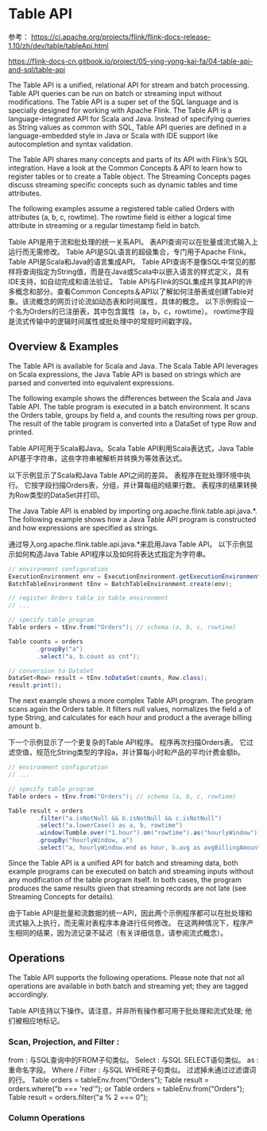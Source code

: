 
# Table API


参考：
https://ci.apache.org/projects/flink/flink-docs-release-1.10/zh/dev/table/tableApi.html 

https://flink-docs-cn.gitbook.io/project/05-ying-yong-kai-fa/04-table-api-and-sql/table-api 


The Table API is a unified, relational API for stream and batch processing. Table API queries can be run on batch or streaming input without modifications. The Table API is a super set of the SQL language and is specially designed for working with Apache Flink. The Table API is a language-integrated API for Scala and Java. Instead of specifying queries as String values as common with SQL, Table API queries are defined in a language-embedded style in Java or Scala with IDE support like autocompletion and syntax validation.

The Table API shares many concepts and parts of its API with Flink’s SQL integration. Have a look at the Common Concepts & API to learn how to register tables or to create a Table object. The Streaming Concepts pages discuss streaming specific concepts such as dynamic tables and time attributes.

The following examples assume a registered table called Orders with attributes (a, b, c, rowtime). The rowtime field is either a logical time attribute in streaming or a regular timestamp field in batch.

Table API是用于流和批处理的统一关系API。 表API查询可以在批量或流式输入上运行而无需修改。 Table API是SQL语言的超级集合，专门用于Apache Flink。 Table API是Scala和Java的语言集成API。 Table API查询不是像SQL中常见的那样将查询指定为String值，而是在Java或Scala中以嵌入语言的样式定义，具有IDE支持，如自动完成和语法验证。
Table API与Flink的SQL集成共享其API的许多概念和部分。查看Common Concepts＆API以了解如何注册表或创建Table对象。该流概念的网页讨论流如动态表和时间属性，具体的概念。
以下示例假设一个名为Orders的已注册表，其中包含属性（a，b，c，rowtime）。 rowtime字段是流式传输中的逻辑时间属性或批处理中的常规时间戳字段。

## Overview & Examples 


The Table API is available for Scala and Java. The Scala Table API leverages on Scala expressions, 
the Java Table API is based on strings which are parsed and converted into equivalent expressions.

The following example shows the differences between the Scala and Java Table API. The table program is executed in a batch environment. It scans the Orders table, 
groups by field a, and counts the resulting rows per group. The result of the table program is converted into a DataSet of type Row and printed.

Table API可用于Scala和Java。Scala Table API利用Scala表达式，Java Table API基于字符串，这些字符串被解析并转换为等效表达式。

以下示例显示了Scala和Java Table API之间的差异。 表程序在批处理环境中执行。 它按字段扫描Orders表，分组，并计算每组的结果行数。 表程序的结果转换为Row类型的DataSet并打印。

The Java Table API is enabled by importing org.apache.flink.table.api.java.*. 
The following example shows how a Java Table API program is constructed and how expressions are specified as strings.

通过导入org.apache.flink.table.api.java.*来启用Java Table API。 以下示例显示如何构造Java Table API程序以及如何将表达式指定为字符串。



```java
// environment configuration
ExecutionEnvironment env = ExecutionEnvironment.getExecutionEnvironment();
BatchTableEnvironment tEnv = BatchTableEnvironment.create(env);

// register Orders table in table environment
// ...

// specify table program
Table orders = tEnv.from("Orders"); // schema (a, b, c, rowtime)

Table counts = orders
        .groupBy("a")
        .select("a, b.count as cnt");

// conversion to DataSet
DataSet<Row> result = tEnv.toDataSet(counts, Row.class);
result.print();
```

The next example shows a more complex Table API program. The program scans again the Orders table. It filters null values, normalizes the field a of type String,
and calculates for each hour and product a the average billing amount b.

下一个示例显示了一个更复杂的Table API程序。 程序再次扫描Orders表。 它过滤空值，规范化String类型的字段a，并计算每小时和产品的平均计费金额b。

```java
// environment configuration
// ...

// specify table program
Table orders = tEnv.from("Orders"); // schema (a, b, c, rowtime)

Table result = orders
        .filter("a.isNotNull && b.isNotNull && c.isNotNull")
        .select("a.lowerCase() as a, b, rowtime")
        .window(Tumble.over("1.hour").on("rowtime").as("hourlyWindow"))
        .groupBy("hourlyWindow, a")
        .select("a, hourlyWindow.end as hour, b.avg as avgBillingAmount");
```

Since the Table API is a unified API for batch and streaming data, both example programs can be executed on batch and streaming inputs without any modification of the table program itself. In both cases, 
the program produces the same results given that streaming records are not late (see Streaming Concepts for details).

由于Table API是批量和流数据的统一API，因此两个示例程序都可以在批处理和流式输入上执行，而无需对表程序本身进行任何修改。
在这两种情况下，程序产生相同的结果，因为流记录不延迟（有关详细信息，请参阅流式概念）。

## Operations

The Table API supports the following operations. Please note that not all operations are available in both batch and streaming yet; they are tagged accordingly.

Table API支持以下操作。请注意，并非所有操作都可用于批处理和流式处理; 他们被相应地标记。

### Scan, Projection, and Filter :

from           : 与SQL查询中的FROM子句类似。
Select         : 与SQL SELECT语句类似。 
as             : 重命名字段。 
Where / Filter : 与SQL WHERE子句类似。 过滤掉未通过过滤谓词的行。 
    Table orders = tableEnv.from("Orders");
    Table result = orders.where("b === 'red'");
        or
    Table orders = tableEnv.from("Orders");
    Table result = orders.filter("a % 2 === 0");

### Column Operations 












